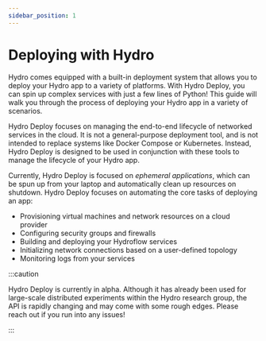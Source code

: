 ```yaml
---
sidebar_position: 1
---
```


# Deploying with Hydro
Hydro comes equipped with a built-in deployment system that allows you to deploy your Hydro app to a variety of platforms. With Hydro Deploy, you can spin up complex services with just a few lines of Python! This guide will walk you through the process of deploying your Hydro app in a variety of scenarios.

Hydro Deploy focuses on managing the end-to-end lifecycle of networked services in the cloud. It is not a general-purpose deployment tool, and is not intended to replace systems like Docker Compose or Kubernetes. Instead, Hydro Deploy is designed to be used in conjunction with these tools to manage the lifecycle of your Hydro app.

Currently, Hydro Deploy is focused on _ephemeral applications_, which can be spun up from your laptop and automatically clean up resources on shutdown. Hydro Deploy focuses on automating the core tasks of deploying an app:
- Provisioning virtual machines and network resources on a cloud provider
- Configuring security groups and firewalls
- Building and deploying your Hydroflow services
- Initializing network connections based on a user-defined topology
- Monitoring logs from your services

:::caution

Hydro Deploy is currently in alpha. Although it has already been used for large-scale distributed experiments within the Hydro research group, the API is rapidly changing and may come with some rough edges. Please reach out if you run into any issues!

:::
